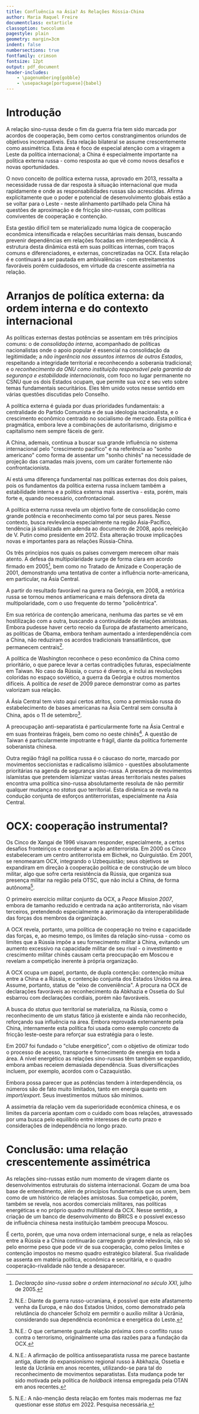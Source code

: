 ```yaml
---
title: Confluência na Ásia? As Relações Rússia-China
author: Maria Raquel Freire
documentclass: extarticle
classoption: twocolumn
pagestyle: plain
geometry: margin=3cm
indent: false
numbersections: true
fontfamily: crimson
fontsize: 12pt
output: pdf_document
header-includes:
	- \pagenumbering{gobble}
	- \usepackage[portuguese]{babel}
---
```

# Introdução

A relação sino-russa desde o fim da guerra fria tem sido marcada por acordos de cooperação, bem como certos constrangimentos oriundos de objetivos incompatíveis. Esta relação bilateral se assume crescentemente como assimétrica. Esta área é foco de especial atenção com a viragem a Leste da política internacional; a China é especialmente importante na política externa russa - como resposta ao que vê como novos desafios e novas oportunidades.

O novo conceito de política externa russa, aprovado em 2013, ressalta a necessidade russa de dar resposta à situação internacional que muda rapidamente e onde as responsabilidades russas são acrescidas. Afirma explicitamente que o poder e potencial de desenvolvimento globais estão a se voltar para o Leste - neste alinhamento partilhado pela China há questões de aproximação e de fricção sino-russas, com políticas conviventes de cooperação e contenção.

Esta gestão difícil tem se materializado numa lógica de cooperação econômica intensificada e relações securitárias mais densas, buscando prevenir dependências em relações focadas em interdependência. A estrutura desta dinâmica está em suas políticas internas, com traços comuns e diferenciadores, e externas, concretizadas na OCX. Esta relação é e continuará a ser pautada em ambivalências - com estreitamentos favoráveis porém cuidadosos, em virtude da crescente assimetria na relação.

# Arranjos de política externa: da ordem interna e do contexto internacional

As políticas externas destas potências se assentam em três princípios comuns: o de *consolidação interna*, acompanhado de políticas nacionalistas onde o apoio popular é essencial na consolidação da legitimidade; a *não ingerência nos assuntos internos de outros Estados*, respeitando a integridade territorial e reconhecendo a soberania tradicional; e o *reconhecimento da ONU como instituição responsável pela garantia da segurança e estabilidade internacionais*, com foco no lugar permanente no CSNU que os dois Estados ocupam, que permite sua voz e seu veto sobre temas fundamentais securitários. Eles têm unido votos nesse sentido em várias questões discutidas pelo Conselho.

A política externa é guiada por duas prioridades fundamentais: a centralidade do Partido Comunista e de sua ideologia nacionalista, e o crescimento econômico centrado no socialismo de mercado. Esta política é pragmática, embora leve a combinações de autoritarismo, dirigismo e capitalismo nem sempre fáceis de gerir.

A China, ademais, continua a buscar sua grande influência no sistema internacional pelo "crescimento pacífico" e na referência ao "sonho americano" como forma de assentar um "sonho chinês" na necessidade de projeção das camadas mais jovens, com um caráter fortemente não confrontacionista.

Aí está uma diferença fundamental nas políticas externas dos dois países, pois os fundamentos da política externa russa incluem também a estabilidade interna e a política externa mais assertiva - esta, porém, mais forte e, quando necessário, confrontacional.

A política externa russa revela um objetivo forte de consolidação como grande potência e reconhecimento como tal por seus pares. Nesse contexto, busca revlevância especialmente na região Ásia-Pacífico, tendência já sinalizada em adenda ao documento de 2008, após reeleição de V. Putin como presidente em 2012. Esta alteração trouxe implicações novas e importantes para as relações Rússia-China.

Os três princípios nos quais os países convergem merecem olhar mais atento. A defesa da multipolaridade surge de forma clara em acordo firmado em 2005[^2], bem como no Tratado de Amizade e Cooperação de 2001, demonstrando uma tentativa de conter a influência norte-americana, em particular, na Ásia Central.

A partir do resultado favorável na gurera na Geórgia, em 2008, a retórica russa se tornou menos antiamericana e mais defensora direta da multipolaridade, com o uso frequente do termo "policêntrica".

Em sua retórica de contenção americana, nenhuma das partes se vê em hostilização com a outra, buscando a continuidade de relações amistosas. Embora pudesse haver certo receio da Europa de afastamento americano, as políticas de Obama, embora tenham aumentado a interdependência com a China, não reduziram os acordos tradicionais transatlânticos, que permanecem centrais[^3].

A política de Washington reconhece o peso econômico da China como prioritário, o que parece levar a certas contradições futuras, especialmente em Taiwan. No caso da Rússia, o curso é diverso, e inclui as revoluções coloridas no espaço soviético, a guerra da Geórgia e outros momentos difíceis. A política de *reset* de 2009 parece demonstrar como as partes valorizam sua relação.

A Ásia Central tem visto aqui certos atritos, como a permissão russa do estabelecimento de bases americanas na Ásia Central sem consulta à China, após o 11 de setembro[^4].

A preocupação anti-separatista é particularmente forte na Ásia Central e em suas fronteiras frágeis, bem como no oeste chinês[^5]. A questão de Taiwan é particularmente impotrante e frágil, diante da política fortemente soberanista chinesa.

Outra região frágil na política russa é o cáucaso do norte, marcado por movimentos seccionistas e radicalismo islâmico - questões absolutamente prioritárias na agenda de segurança sino-russa. A presença de movimentos islamistas que pretendem islamizar vastas áreas territoriais nestes países encontra uma política sino-russa absolutamente resoluta de não permitir qualquer mudança no *status quo* territorial. Esta dinâmica se revela na condução conjunta de esforços antiterroristas, especialmente na Ásia Central.

# OCX: cooperação instrumental?

Os Cinco de Xangai de 1996 visavam responder, especialmente, a certos desafios fronteiriços e coordenar a ação antiterrorista. Em 2000 os Cinco estabeleceram um centro antiterrorista em Bichek, no Quirguistão. Em 2001, se renomearam OCX, integrando o Uzbequistão; seus objetivos se expandiram em direção à cooperação política e de construção de um bloco militar, algo que sofre certa resistência da Rússia, que organiza sua presença militar na região pela OTSC, que não inclui a China, de forma autônoma[^6].

O primeiro exercício militar conjunto da OCX, a *Peace Mission 2007*, embora de tamanho reduzido e centrada na ação antiterrorista, não visam terceiros, pretendendo especialmente a aprimoração da interoperabilidade das forças dos membros da organização.

A OCX revela, portanto, uma política de cooperação no treino e capacidade das forças, e, ao mesmo tempo, os limites da relação sino-russa - como os limites que a Rússia impõe a seu fornecimento militar à China, evitando um aumento excessivo na capacidade militar de seu rival - o investimento e crescimento militar chinês causam certa preocupação em Moscou e revelam a competição inerente à própria organização.

A OCX ocupa um papel, portanto, de dupla contenção: contenção mútua entre a China e a Rússia, e contenção conjunta dos Estados Unidos na área. Assume, portanto, status de "eixo de conveniência". A procura na OCX de declarações favoráveis ao reconhecimento da Abkhazia e Ossetia do Sul esbarrou com declarações cordiais, porém não favoráveis.

A busca do *status quo* territorial se materializa, na Rússia, como o reconhecimento de um status fático já existente e ainda não reconhecido, reforçando sua influência na área. Embora reprovada externamente pela China, internamente esta política foi usada como exemplo concreto da fricção leste-oeste para reforçar sua estratégia para o leste.

Em 2007 foi fundado o "clube energético", com o objetivo de otimizar todo o processo de acesso, transporte e fornecimento de energia em toda a área. A nível energético as relações sino-russas têm também se expandido, embora ambas receiem demasiada dependência. Suas diversificações incluem, por exemplo, acordos com o Cazaquistão.

Embora possa parecer que as potências tendem à interdependência, os números são de fato muito limitados, tanto em energia quanto em *import/export*. Seus investimentos mútuos são mínimos.

A assimetria da relação vem da superioridade econômica chinesa, e os limites da parceria apontam com o cuidado com boas relações, atravessado por uma busca pelo equilíbrio entre interesses de curto prazo e considerações de independência no longo prazo.

# Conclusão: uma relação crescentemente assimétrica

As relações sino-russas estão num momento de viragem diante os desenvolvimentos estruturais do sistema internacional. Gozam de uma boa base de entendimento, além de princípios fundamentais que os unem, bem como de um histórico de relações amistosas. Sua competição, porém, também se revela, nos acordos comerciais militares, nas políticas energéticas e no próprio quadro multilateral da OCX. Nesse sentido, a criação de um banco de desenvolvimento do BRICS e o possível excesso de influência chinesa nesta instituição também preocupa Moscou.

É certo, porém, que uma nova ordem internacional surge, e nela as relações entre a Rússia e a China continuarão carregando grande relevância, não só pelo enorme peso que pode vir de sua cooperação, como pelos limites e contenção impostos no mesmo quadro estratégico bilateral. Sua rivalidade se assenta em matéria política, econômica e securitária, e o quadro cooperação-rivalidade não tende a desaparecer.

[^2]: *Declaração sino-russa sobre a ordem internacional no século XXI*, julho de 2005.

[^3]: N.E.: Diante da guerra russo-ucraniana, é possível que este afastamento venha da Europa, e não dos Estados Unidos, como demonstrado pela relutância do chanceler Scholz em permitir o auxílio militar à Ucrânia, considerando sua dependência econômica e energética do Leste.

[^4]: N.E.: O que certamente guarda relação próxima com o conflito russo contra o terrorismo, originalmente uma das razões para a fundação da OCX.

[^5]: N.E.: A afirmação de política antisseparatista russa me parece bastante antiga, diante do expansionismo regional russo à Abkhazia, Ossetia e leste da Ucrânia em anos recentes, utilizando-se para tal do reconhecimento de movimentos separatistas. Esta mudança pode ter sido motivada pela política de *holdback* intensa empregada pela OTAN em anos recentes.

[^6]: N.E.: A não-menção desta relação em fontes mais modernas me faz questionar esse *status* em 2022. Pesquisa necessária.